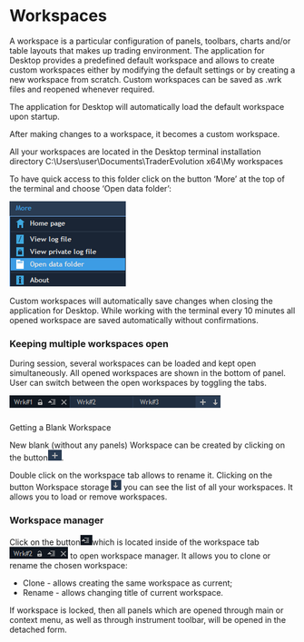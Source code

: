 # Workspaces


A workspace is a particular configuration of panels, toolbars, charts and/or table layouts that makes up trading environment. The application for Desktop provides a predefined default workspace and allows to create custom workspaces either by modifying the default settings or by creating a new workspace from scratch. Custom workspaces can be saved as .wrk files and reopened whenever required.

The application for Desktop will automatically load the default workspace upon startup.

After making changes to a workspace, it becomes a custom workspace.

All your workspaces are located in the Desktop terminal installation directory C:\Users\user\Documents\TraderEvolution x64\My workspaces  
  
To have quick access to this folder click on the button ‘More’ at the top of the terminal and choose ‘Open data folder’:

![](../../../.gitbook/assets/1%20%2814%29.png)


Custom workspaces will automatically save changes when closing the application for Desktop. While working with the terminal every 10 minutes all opened workspace are saved automatically without confirmations.

### Keeping multiple workspaces open 

During session, several workspaces can be loaded and kept open simultaneously. All opened workspaces are shown in the bottom of panel. User can switch between the open workspaces by toggling the tabs.

![](../../../.gitbook/assets/2%20%2823%29.png)

### 
Getting a Blank Workspace

New blank \(without any panels\) Workspace can be created by clicking on the button![](../../../.gitbook/assets/3%20%2814%29.png). 


Double click on the workspace tab allows to rename it. Clicking on the button Workspace storage ![](../../../.gitbook/assets/4%20%2824%29.png)
you can see the list of all your workspaces. It allows you to load or remove workspaces.

### Workspace manager

Click on the button![](../../../.gitbook/assets/5%20%2816%29.png)which is located inside of the workspace tab![](../../../.gitbook/assets/6%20%2815%29.png) to open workspace manager. It allows you to clone or rename the chosen workspace:

* Clone - allows creating the same workspace as current;
* Rename - allows changing title of current workspace.

If workspace is locked, then all panels which are opened through main or context menu, as well as through instrument toolbar, will be opened in the detached form.

###  

